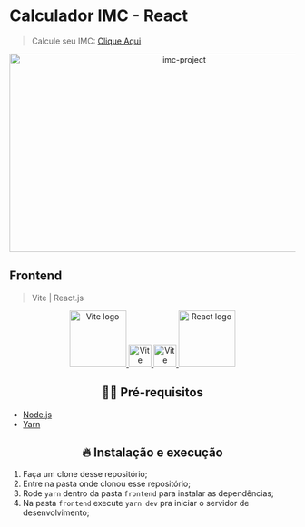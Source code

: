 # Calculador IMC - React

>Calcule seu IMC: <a href=https://silva-leo.github.io/Calculador-IMC-React/>Clique Aqui</a>

<div align="center">

<img alt="imc-project" src="https://user-images.githubusercontent.com/87882835/153432915-b7d60814-95dc-47eb-ac41-12481bffd81a.png" height="350px" width="600px"></div>

## Frontend

> Vite | React.js
<div align="center">
 
<a href="https://vitejs.dev" target="_blank">
  <img width="100" src="https://vitejs.dev/logo.svg" alt="Vite logo">
</a>
<a href="https://github.com/Silva-Leo/TypeScript-SImple-App">
  <img width="40" src="https://3.bp.blogspot.com/-bNbqH1Ll5BY/XD97Ife_ioI/AAAAAAAA9Mk/ipwUBBWtGgoEUNu7m7AaYGyvw1DxBR97QCLcBGAs/s1600/Fundo%2Btransparente%2B1900x1900.png" alt="Vite logo">
</a>
<a href="https://github.com/Silva-Leo/TypeScript-SImple-App">
  <img width="40" src="https://3.bp.blogspot.com/-bNbqH1Ll5BY/XD97Ife_ioI/AAAAAAAA9Mk/ipwUBBWtGgoEUNu7m7AaYGyvw1DxBR97QCLcBGAs/s1600/Fundo%2Btransparente%2B1900x1900.png" alt="Vite logo">
</a>
<a href="https://www.typescriptlang.org/" target="_blank">
  <img width="100" src="https://cdn.jsdelivr.net/gh/devicons/devicon/icons/react/react-original.svg"  alt="React logo"/>
</a>

</div>
  
<div align="center">
  
## ✋🏻 Pré-requisitos

</div>

- [Node.js](https://nodejs.org/en/)
- [Yarn](https://yarnpkg.com/pt-BR/docs/install)

<div align="center">
 
## 🔥 Instalação e execução

 </div>
 
1. Faça um clone desse repositório;
2. Entre na pasta onde clonou esse repositório;
3. Rode `yarn` dentro da pasta `frontend` para instalar as dependências;
4. Na pasta `frontend` execute `yarn dev` pra iniciar o servidor de desenvolvimento;

